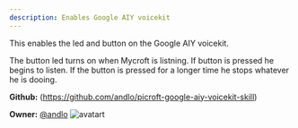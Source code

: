 ```yaml
---
description: Enables Google AIY voicekit
---
```

This enables the led and button on the Google AIY voicekit.

The button led turns on when Mycroft is listning. If button is pressed he begins to listen. If the button is pressed for a longer time he stops whatever he is dooing.

**Github:** (https://github.com/andlo/picroft-google-aiy-voicekit-skill)

**Owner:** [@andlo](https://github.com/andlo) ![avatart](https://avatars2.githubusercontent.com/u/3314671?v=4)

